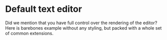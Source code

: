 # Default text editor
Did we mention that you have full control over the rendering of the editor? Here is barebones example without any styling, but packed with a whole set of common extensions.

<demo name="Examples/Default" />
